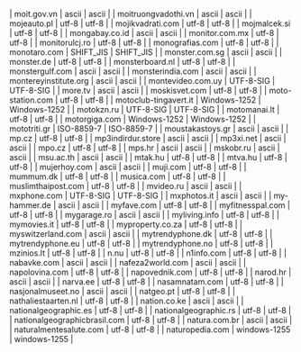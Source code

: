 | moit.gov.vn | ascii | ascii |
| moitruongvadothi.vn | ascii | ascii |
| mojeauto.pl | utf-8 | utf-8 |
| mojikvadrati.com | utf-8 | utf-8 |
| mojmalcek.si | utf-8 | utf-8 |
| mongabay.co.id | ascii | ascii |
| monitor.com.mx | utf-8 | utf-8 |
| monitorulcj.ro | utf-8 | utf-8 |
| monografias.com | utf-8 | utf-8 |
| monotaro.com | SHIFT_JIS | SHIFT_JIS |
| monster.com.sg | ascii | ascii |
| monster.de | utf-8 | utf-8 |
| monsterboard.nl | utf-8 | utf-8 |
| monstergulf.com | ascii | ascii |
| monsterindia.com | ascii | ascii |
| montereyinstitute.org | ascii | ascii |
| montevideo.com.uy | UTF-8-SIG | UTF-8-SIG |
| more.tv | ascii | ascii |
| moskisvet.com | utf-8 | utf-8 |
| moto-station.com | utf-8 | utf-8 |
| motoclub-tingavert.it | Windows-1252 | Windows-1252 |
| motokzn.ru | UTF-8-SIG | UTF-8-SIG |
| motomanai.lt | utf-8 | utf-8 |
| motorgiga.com | Windows-1252 | Windows-1252 |
| mototriti.gr | ISO-8859-7 | ISO-8859-7 |
| moustakastoys.gr | ascii | ascii |
| mp.cz | utf-8 | utf-8 |
| mp3indirdur.store | ascii | ascii |
| mp3xi.net | ascii | ascii |
| mpo.cz | utf-8 | utf-8 |
| mps.hr | ascii | ascii |
| mskobr.ru | ascii | ascii |
| msu.ac.th | ascii | ascii |
| mtak.hu | utf-8 | utf-8 |
| mtva.hu | utf-8 | utf-8 |
| mujerhoy.com | ascii | ascii |
| muji.com | utf-8 | utf-8 |
| mummum.dk | utf-8 | utf-8 |
| musica.com | utf-8 | utf-8 |
| muslimthaipost.com | utf-8 | utf-8 |
| mvideo.ru | ascii | ascii |
| mxphone.com | UTF-8-SIG | UTF-8-SIG |
| mxphotos.it | ascii | ascii |
| my-hammer.de | ascii | ascii |
| myfave.com | utf-8 | utf-8 |
| myfitnesspal.com | utf-8 | utf-8 |
| mygarage.ro | ascii | ascii |
| myliving.info | utf-8 | utf-8 |
| mymovies.it | utf-8 | utf-8 |
| myproperty.co.za | utf-8 | utf-8 |
| myswitzerland.com | ascii | ascii |
| mytrendyphone.dk | utf-8 | utf-8 |
| mytrendyphone.eu | utf-8 | utf-8 |
| mytrendyphone.no | utf-8 | utf-8 |
| mzinios.lt | utf-8 | utf-8 |
| n.nu | utf-8 | utf-8 |
| n1info.com | utf-8 | utf-8 |
| nabavke.com | ascii | ascii |
| nafeza2world.com | ascii | ascii |
| napolovina.com | utf-8 | utf-8 |
| napovednik.com | utf-8 | utf-8 |
| narod.hr | ascii | ascii |
| narva.ee | utf-8 | utf-8 |
| nasamnatam.com | utf-8 | utf-8 |
| nasjonalmuseet.no | ascii | ascii |
| natgeo.pt | utf-8 | utf-8 |
| nathaliestaarten.nl | utf-8 | utf-8 |
| nation.co.ke | ascii | ascii |
| nationalgeographic.es | utf-8 | utf-8 |
| nationalgeographic.rs | utf-8 | utf-8 |
| nationalgeographicbrasil.com | utf-8 | utf-8 |
| natura.com.br | ascii | ascii |
| naturalmentesalute.com | utf-8 | utf-8 |
| naturopedia.com | windows-1255 | windows-1255 |
